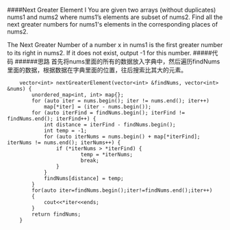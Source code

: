 ####Next Greater Element I
You are given two arrays (without duplicates) nums1 and nums2 where nums1’s elements are subset of nums2. Find all the next greater numbers for nums1's elements in the corresponding places of nums2.

The Next Greater Number of a number x in nums1 is the first greater number to its right in nums2. If it does not exist, output -1 for this number.
#####代码
######思路
首先将nums里面的所有的数据放入字典中，然后遍历findNums里面的数据，根据数据在字典里面的位置，往后搜索比其大的元素。
```language
	vector<int> nextGreaterElement(vector<int> &findNums, vector<int> &nums) {
        unordered_map<int, int> map{};
        for (auto iter = nums.begin(); iter != nums.end(); iter++)
            map[*iter] = (iter - nums.begin());
        for (auto iterFind = findNums.begin(); iterFind != findNums.end(); iterFind++) {
            int distance = iterFind - findNums.begin();
            int temp = -1;
            for (auto iterNums = nums.begin() + map[*iterFind]; iterNums != nums.end(); iterNums++) {
                if (*iterNums > *iterFind) {
                        temp = *iterNums;
                        break;
                }
            }
            findNums[distance] = temp;
        }
        for(auto iter=findNums.begin();iter!=findNums.end();iter++)
        {
            cout<<*iter<<ends;
        }
        return findNums;
    }
```